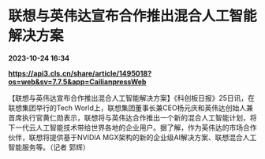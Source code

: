 # 联想与英伟达宣布合作推出混合人工智能解决方案

**2023-10-24 16:34**

**https://api3.cls.cn/share/article/1495018?os=web&sv=7.7.5&app=CailianpressWeb**

【联想与英伟达宣布合作推出混合人工智能解决方案】《科创板日报》25日讯，在联想集团举行的Tech World上，联想集团董事长兼CEO杨元庆和英伟达创始人兼首席执行官黄仁勋表示，联想将与英伟达合作推出一个新的混合人工智能计划，将下一代云人工智能技术带给世界各地的企业用户。据了解，作为英伟达的市场合作伙伴，联想将提供基于NVIDIA MGX架构的新的企业级AI解决方案、联想混合人工智能服务等。（记者 郭辉）